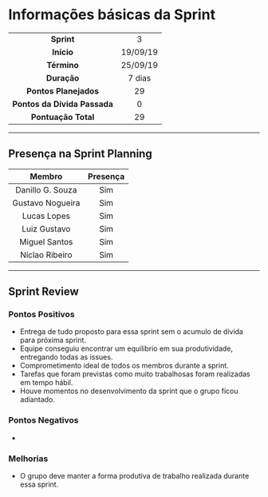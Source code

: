 # Informações básicas da Sprint
|||
|:---:|:---:|
|**Sprint**|3|
|**Início**|19/09/19|
|**Término**|25/09/19|
|**Duração**|7 dias|
|**Pontos Planejados**|29|
|**Pontos da Dívida Passada**|0|
|**Pontuação Total**|29|

---

## Presença na Sprint Planning

|Membro|Presença|
|:---:|:---:|
|Danillo G. Souza|Sim|
|Gustavo Nogueira|Sim|
|Lucas Lopes|Sim|
|Luiz Gustavo|Sim|
|Miguel Santos|Sim|
|Níclao Ribeiro|Sim|

---
## Sprint Review
### Pontos Positivos
- Entrega de tudo proposto para essa sprint sem o acumulo de divida para próxima sprint.
- Equipe conseguiu encontrar um equilibrio em sua produtividade, entregando todas as issues.
- Comprometimento ideal de todos os membros durante a sprint.
- Tarefas que foram previstas como muito trabalhosas foram realizadas em tempo hábil.
- Houve momentos no desenvolvimento da sprint que o grupo ficou adiantado.

### Pontos Negativos
-

### Melhorias
- O grupo deve manter a forma produtiva de trabalho realizada durante essa sprint.